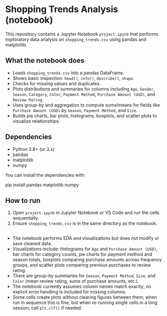 # Shopping Trends Analysis (notebook)

This repository contains a Jupyter Notebook `project.ipynb` that performs exploratory data analysis on `shopping_trends.csv` using pandas and matplotlib.

## What the notebook does

- Loads `shopping_trends.csv` into a pandas DataFrame.
- Shows basic inspection: `head()`, `info()`, `describe()`, `shape`.
- Checks for missing values and duplicates.
- Plots distributions and summaries for columns including `Age`, `Gender`, `Season`, `Category`, `Color`, `Payment Method`, `Purchase Amount (USD)`, and `Review Rating`.
- Uses group-by and aggregation to compute sums/means for fields like `Purchase Amount (USD)` by `Season`, `Payment Method`, and `Size`.
- Builds pie charts, bar plots, histograms, boxplots, and scatter plots to visualize relationships.

## Dependencies

- Python 3.8+ (or 3.x)
- pandas
- matplotlib
- numpy

You can install the dependencies with:

pip install pandas matplotlib numpy

## How to run

1. Open `project.ipynb` in Jupyter Notebook or VS Code and run the cells sequentially.
2. Ensure `shopping_trends.csv` is in the same directory as the notebook.

## 

- The notebook performs EDA and visualizations but does not modify or save cleaned data.
- Visualizations include: histograms for `Age` and `Purchase Amount (USD)`, bar charts for category counts, pie charts for payment method and season totals, boxplots comparing purchase amounts across frequency groups, and scatter plots comparing previous purchases to review rating.
- There are group-by summaries for `Season`, `Payment Method`, `Size`, and `Color` (mean review rating, sums of purchase amounts, etc.).
- The notebook currently assumes column names match exactly; no explicit error handling is included for missing columns.
- Some cells create plots without clearing figures between them; when run in sequence this is fine, but when re-running single cells in a long session, call `plt.clf()` if needed.


